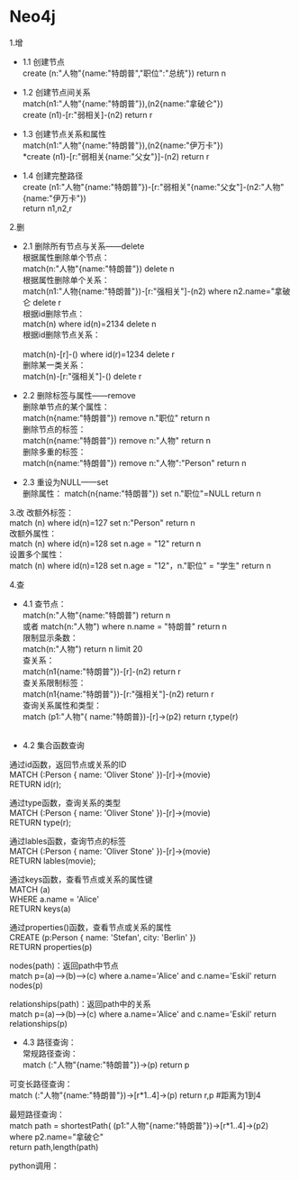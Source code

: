 # Neo4j

1.增


* 1.1 创建节点<br>
		create (n:"人物"{name:"特朗普","职位":"总统"}) return n

* 1.2 创建节点间关系<br>
    match(n1:"人物"{name:"特朗普"}),(n2{name:"拿破仑"})<br>
    create (n1)-[r:"弱相关]-(n2) return r<br>


* 1.3 创建节点关系和属性<br>
    match(n1:"人物"{name:"特朗普"}),(n2{name:"伊万卡"})<br>
   *create (n1)-[r:"弱相关{name:"父女"}]-(n2) return r<br>

* 1.4 创建完整路径<br>
    create (n1:"人物"{name:"特朗普"})-[r:"弱相关"{name:"父女"]-(n2:"人物"{name:"伊万卡"}) <br>
    return n1,n2,r<br>



2.删

* 2.1 删除所有节点与关系——delete<br>
    根据属性删除单个节点：<br>
    match(n:"人物"{name:"特朗普"}) delete n<br>
    根据属性删除单个关系：<br>
    match(n1:"人物{name:"特朗普"})-[r:"强相关"]-(n2) 
                         where n2.name="拿破仑 delete r<br>
    根据id删除节点：<br>
    match(n) where id(n)=2134 delete n<br>
    根据id删除节点关系：  <br><br>
    match(n)-[r]-() where id(r)=1234 delete r<br>
    删除某一类关系： <br>
    match(n)-[r:"强相关"]-() delete r <br>

* 2.2 删除标签与属性——remove<br>
    删除单节点的某个属性： <br>
    match(n{name:"特朗普"}) remove n."职位" return n<br>
    删除节点的标签： <br>
    match(n{name:"特朗普"}) remove n:"人物" return n<br>
    删除多重的标签： <br>
    match(n{name:"特朗普"}) remove n:"人物":"Person" return n   <br> 
    
* 2.3 重设为NULL——set<br>
    删除属性：            match(n{name:"特朗普"}) set n."职位"=NULL return n<br>
    
3.改
    改额外标签：<br>
    match (n) where id(n)=127 set n:"Person" return n<br>
    改额外属性： <br>
    match (n) where id(n)=128 set n.age = "12" return n<br>
    设置多个属性：<br>
    match (n) where id(n)=128 set n.age = "12"，n."职位" = "学生" return n<br>

4.查

* 4.1 查节点：<br>
   match(n:"人物"{name:"特朗普")  return n<br>
                         或者 match(n:"人物") where n.name = "特朗普" return n<br>
    限制显示条数：<br>
    match(n:"人物") return n limit 20<br>
    查关系：<br> 
    match(n1{name:"特朗普"})-[r]-(n2) return r<br>
    查关系限制标签：<br>
    match(n1{name:"特朗普"})-[r:"强相关"]-(n2) return r<br>
    查询关系属性和类型：<br>
    match (p1:"人物"{ name:"特朗普})-[r]->(p2) return r,type(r)<br>
    <br>
 
* 4.2 集合函数查询<br>

通过id函数，返回节点或关系的ID<br>
MATCH (:Person { name: 'Oliver Stone' })-[r]->(movie)<br>
RETURN id(r);<br>

通过type函数，查询关系的类型<br>
MATCH (:Person { name: 'Oliver Stone' })-[r]->(movie)<br>
RETURN type(r);<br>

通过lables函数，查询节点的标签<br>
MATCH (:Person { name: 'Oliver Stone' })-[r]->(movie)<br>
RETURN lables(movie);<br>

通过keys函数，查看节点或关系的属性键<br>
MATCH (a)<br>
WHERE a.name = 'Alice'<br>
RETURN keys(a)<br>

通过properties()函数，查看节点或关系的属性<br>
CREATE (p:Person { name: 'Stefan', city: 'Berlin' })<br>
RETURN properties(p)<br>

nodes(path)：返回path中节点<br>
match p=(a)-->(b)-->(c) where a.name='Alice' and c.name='Eskil' return nodes(p)<br>

relationships(path)：返回path中的关系<br>
match p=(a)-->(b)-->(c) where a.name='Alice' and c.name='Eskil' return relationships(p)<br>

* 4.3 路径查询：<br>
常规路径查询：<br>
match (:"人物"{name:"特朗普"})->(p) return p<br>

可变长路径查询： <br>
match (:"人物"{name:"特朗普"})->[r*1..4]->(p) return r,p #距离为1到4<br>
 
最短路径查询：<br>
match path = shortestPath( (p1:"人物"{name:"特朗普"})->[r*1..4]->(p2) <br>
where p2.name="拿破仑"<br>
return path,length(path)<br>




python调用：
